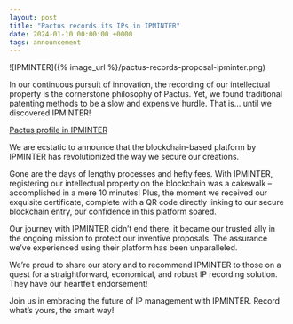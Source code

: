 ```yaml
---
layout: post
title: "Pactus records its IPs in IPMINTER"
date: 2024-01-10 00:00:00 +0000
tags: announcement
---
```


![IPMINTER]({% image_url %}/pactus-records-proposal-ipminter.png)

In our continuous pursuit of innovation, the recording of our intellectual property is the
cornerstone philosophy of Pactus. Yet, we found traditional patenting methods to be a
slow and expensive hurdle. That is… until we discovered IPMINTER!

[Pactus profile in IPMINTER](https://app.ipminter.com/profile/pactus)

We are ecstatic to announce that the blockchain-based platform by IPMINTER has
revolutionized the way we secure our creations.

Gone are the days of lengthy processes and hefty fees. With IPMINTER, registering our
intellectual property on the blockchain was a cakewalk – accomplished in a mere 10 minutes!
Plus, the moment we received our exquisite certificate, complete with a QR code directly linking
to our secure blockchain entry, our confidence in this platform soared.

Our journey with IPMINTER didn’t end there, it became our trusted ally in the ongoing mission
to protect our inventive proposals. The assurance we’ve experienced using their platform has
been unparalleled.

We’re proud to share our story and to recommend IPMINTER to those on a quest for a straightforward,
economical, and robust IP recording solution. They have our heartfelt endorsement!

Join us in embracing the future of IP management with IPMINTER. Record what’s yours, the smart way!
